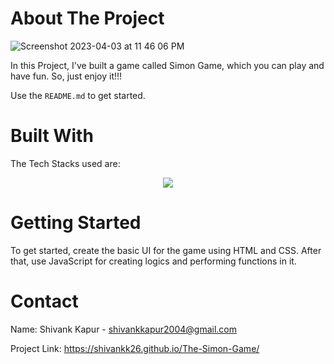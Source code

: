 <!-- ABOUT THE PROJECT -->
# About The Project
![Screenshot 2023-04-03 at 11 46 06 PM](https://user-images.githubusercontent.com/115289871/229593192-9a6b6d92-3abd-4de3-80db-2a7f4e242085.png)



In this Project, I've built a game called Simon Game, which you can play and have fun. So, just enjoy it!!!

Use the `README.md` to get started.



<!-- BUILT WITH -->
# Built With

The Tech Stacks used are:

<div align="center">
<a href="https://skillicons.dev">
    <img src="https://skillicons.dev/icons?i=html,css,js" />
</a>
</div>



<!-- GETTING STARTED -->
# Getting Started
To get started, create the basic UI for the game using HTML and CSS. After that, use JavaScript for creating logics and performing functions in it. 





<!-- CONTACT -->
# Contact

Name: Shivank Kapur - shivankkapur2004@gmail.com

Project Link: https://shivankk26.github.io/The-Simon-Game/
